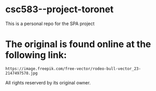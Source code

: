 # csc583--project-toronet
This is a personal repo for the SPA project

# The original is found online at the following link:
	https://image.freepik.com/free-vector/rodeo-bull-vector_23-2147497578.jpg
	
All rights reserverd by its original owner.